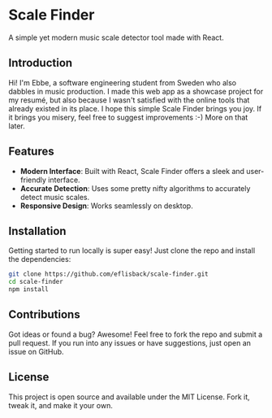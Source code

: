 # Scale Finder

A simple yet modern music scale detector tool made with React.

## Introduction

Hi! I'm Ebbe, a software engineering student from Sweden who also dabbles in music production. I made this web app as a showcase project for my resumé, but also because I wasn't satisfied with the online tools that already existed in its place. I hope this simple Scale Finder brings you joy. If it brings you misery, feel free to suggest improvements :-) More on that later.

## Features

- **Modern Interface**: Built with React, Scale Finder offers a sleek and user-friendly interface.
- **Accurate Detection**: Uses some pretty nifty algorithms to accurately detect music scales.
- **Responsive Design**: Works seamlessly on desktop.

## Installation

Getting started to run locally is super easy! Just clone the repo and install the dependencies:

```bash
git clone https://github.com/eflisback/scale-finder.git
cd scale-finder
npm install
```

## Contributions

Got ideas or found a bug? Awesome! Feel free to fork the repo and submit a pull request. If you run into any issues or have suggestions, just open an issue on GitHub.

## License

This project is open source and available under the MIT License. Fork it, tweak it, and make it your own.

